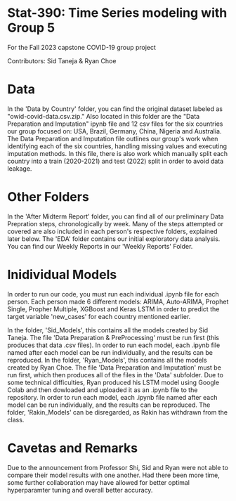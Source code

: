 # Stat-390: Time Series modeling with Group 5
For the Fall 2023 capstone COVID-19 group project

Contributors: Sid Taneja & Ryan Choe

# Data
In the 'Data by Country' folder, you can find the original dataset labeled as "owid-covid-data.csv.zip." Also located in this folder are the "Data Preparation and Imputation" ipynb file and 12 csv files for the six countries our group focused on: USA, Brazil, Germany, China, Nigeria and Australia. The Data Preparation and Imputation file outlines our group's work when identifying each of the six countries, handling missing values and executing imputation methods. In this file, there is also work which manually split each country into a train (2020-2021) and test (2022) split in order to avoid data leakage.

# Other Folders
In the 'After Midterm Report' folder, you can find all of our preliminary Data Prepration steps, chronologically by week. Many of the steps attempted or covered are also included in each person's respective folders, explained later below. The 'EDA' folder contains our initial exploratory data analysis. You can find our Weekly Reports in our 'Weekly Reports' Folder.

# Inidividual Models
In order to run our code, you must run each individual .ipynb file for each person. Each person made 6 different models: ARIMA, Auto-ARIMA, Prophet Single, Propher Multiple, XGBoost and Keras LSTM in order to predict the target variable 'new_cases' for each country mentioned earlier. 

In the folder, 'Sid_Models', this contains all the models created by Sid Taneja. The file 'Data Preparation & PreProcessing' must be run first (this produces that data .csv files). In order to run each model, each .ipynb file named after each model can be run individually, and the results can be reproduced. In the folder, 'Ryan_Models', this contains all the models created by Ryan Choe. The file 'Data Preparation and Imputation' must be run first, which then produces all of the files in the 'Data' subfolder. Due to some technical difficulties, Ryan produced his LSTM model using Google Colab and then dowloaded and uploaded it as an .ipynb file to the repository. In order to run each model, each .ipynb file named after each model can be run individually, and the results can be reproduced. The folder, 'Rakin_Models' can be disregarded, as Rakin has withdrawn from the class.

# Cavetas and Remarks
Due to the announcement from Professor Shi, Sid and Ryan were not able to compare their model results with one another. Had there been more time, some further collaboration may have allowed for better optimal hyperparamter tuning and overall better accuracy.
